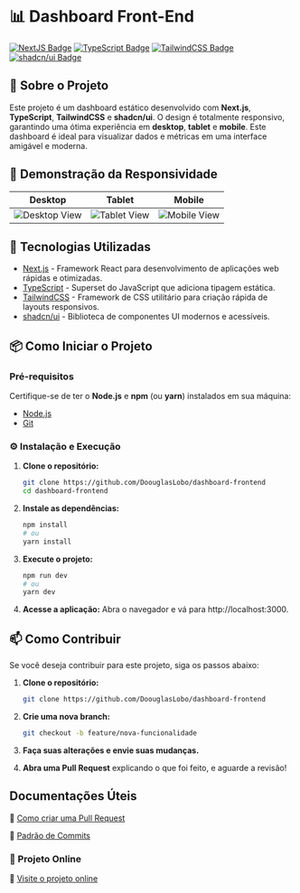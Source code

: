 # 📊 Dashboard Front-End

[![NextJS Badge](https://img.shields.io/badge/NextJS-000?style=for-the-badge&logo=next.js)](https://nextjs.org/)
[![TypeScript Badge](https://img.shields.io/badge/TypeScript-3178C6?style=for-the-badge&logo=typescript)](https://www.typescriptlang.org/)
[![TailwindCSS Badge](https://img.shields.io/badge/TailwindCSS-38B2AC?style=for-the-badge&logo=tailwind-css)](https://tailwindcss.com/)
[![shadcn/ui Badge](https://img.shields.io/badge/shadcn%2Fui-6528e0?style=for-the-badge)](https://shadcn.dev/)

## 📖 Sobre o Projeto

Este projeto é um dashboard estático desenvolvido com **Next.js**, **TypeScript**, **TailwindCSS** e **shadcn/ui**. O design é totalmente responsivo, garantindo uma ótima experiência em **desktop**, **tablet** e **mobile**. Este dashboard é ideal para visualizar dados e métricas em uma interface amigável e moderna.

## 🌟 Demonstração da Responsividade

|                      Desktop                      |                     Tablet                      |                     Mobile                      |
| :-----------------------------------------------: | :---------------------------------------------: | :---------------------------------------------: |
| ![Desktop View](./public/assets/desktop-view.png) | ![Tablet View](./public/assets/tablet-view.png) | ![Mobile View](./public/assets/mobile-view.png) |

## 🚀 Tecnologias Utilizadas

- [Next.js](https://nextjs.org/) - Framework React para desenvolvimento de aplicações web rápidas e otimizadas.
- [TypeScript](https://www.typescriptlang.org/) - Superset do JavaScript que adiciona tipagem estática.
- [TailwindCSS](https://tailwindcss.com/) - Framework de CSS utilitário para criação rápida de layouts responsivos.
- [shadcn/ui](https://shadcn.dev/) - Biblioteca de componentes UI modernos e acessíveis.

## 📦 Como Iniciar o Projeto

### Pré-requisitos

Certifique-se de ter o **Node.js** e **npm** (ou **yarn**) instalados em sua máquina:

- [Node.js](https://nodejs.org/)
- [Git](https://git-scm.com/)

### ⚙️ Instalação e Execução

1. **Clone o repositório:**

   ```bash
   git clone https://github.com/DoouglasLobo/dashboard-frontend
   cd dashboard-frontend
   ```

2. **Instale as dependências:**

   ```bash
   npm install
   # ou
   yarn install
   ```

3. **Execute o projeto:**

   ```bash
   npm run dev
   # ou
   yarn dev
   ```

4. **Acesse a aplicação:**
   Abra o navegador e vá para http://localhost:3000.

## 📫 Como Contribuir

Se você deseja contribuir para este projeto, siga os passos abaixo:

1. **Clone o repositório:**

   ```bash
   git clone https://github.com/DoouglasLobo/dashboard-frontend
   ```

2. **Crie uma nova branch:**

   ```bash
   git checkout -b feature/nova-funcionalidade
   ```

3. **Faça suas alterações e envie suas mudanças.**
4. **Abra uma Pull Request** explicando o que foi feito, e aguarde a revisão!

## Documentações Úteis

📝 [Como criar uma Pull Request](https://www.atlassian.com/br/git/tutorials/making-a-pull-request)

💾 [Padrão de Commits](https://gist.github.com/joshbuchea/6f47e86d2510bce28f8e7f42ae84c716)

### 🚀 Projeto Online

🚀 [Visite o projeto online](https://banking-landing-page-drab.vercel.app/)
